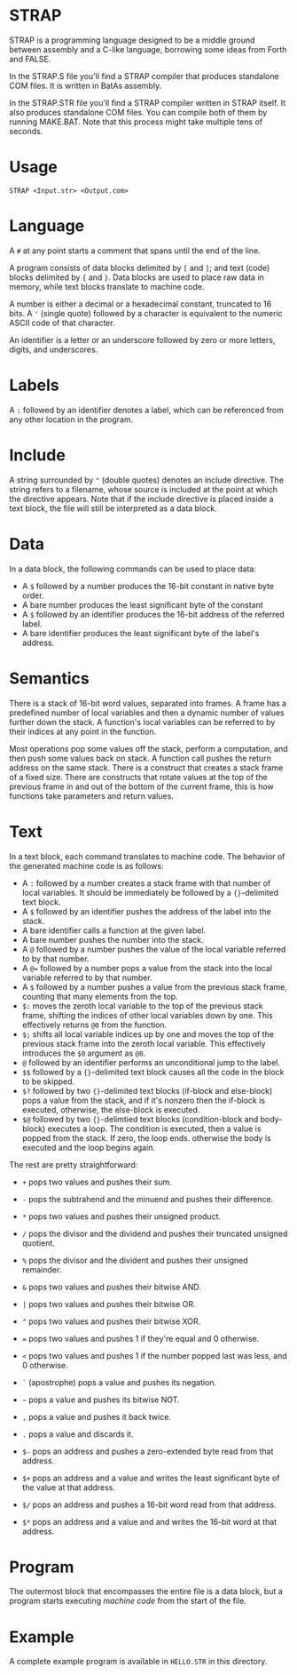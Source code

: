STRAP
=====

STRAP is a programming language designed to be a middle ground between
assembly and a C-like language, borrowing some ideas from Forth and FALSE.

In the STRAP.S file you'll find a STRAP compiler that produces standalone COM 
files. It is written in BatAs assembly. 

In the STRAP.STR file you'll find a STRAP compiler written in STRAP itself. It
also produces standalone COM files. You can compile both of them by running
MAKE.BAT. Note that this process might take multiple tens of seconds.

Usage
=====

    STRAP <Input.str> <Output.com>

Language
========

A `#` at any point starts a comment that spans until the end of the line.

A program consists of data blocks delimited by `[` and `]`; and text (code)
blocks delimited by `{` and `}`. Data blocks are used to place raw data in
memory, while text blocks translate to machine code.

A number is either a decimal or a hexadecimal constant, truncated to 16 bits.
A `'` (single quote) followed by a character is equivalent to the numeric
ASCII code of that character.

An identifier is a letter or an underscore followed by zero or more letters,
digits, and underscores.

Labels
======

A `:` followed by an identifier denotes a label, which can be referenced from
any other location in the program.

Include
=======

A string surrounded by `"` (double quotes) denotes an include directive. The
string refers to a filename, whose source is included at the point at which
the directive appears. Note that if the include directive is placed inside a
text block, the file will still be interpreted as a data block.

Data
====

In a data block, the following commands can be used to place data:

 * A `$` followed by a number produces the 16-bit constant in native byte
   order.
 * A bare number produces the least significant byte of the constant
 * A `$` followed by an identifier produces the 16-bit address of the referred
   label.
 * A bare identifier produces the least significant byte of the label's
   address.

Semantics
=========

There is a stack of 16-bit word values, separated into frames. A frame has a
predefined number of local variables and then a dynamic number of values
further down the stack. A function's local variables can be referred to by
their indices at any point in the function.

Most operations pop some values off the stack, perform a computation, and then
push some values back on stack. A function call pushes the return address on
the same stack. There is a construct that creates a stack frame of a fixed
size. There are constructs that rotate values at the top of the previous frame
in and out of the bottom of the current frame, this is how functions take
parameters and return values.

Text
====

In a text block, each command translates to machine code. The behavior of the
generated machine code is as follows:

 * A `:` followed by a number creates a stack frame with that number of local
   variables. It should be immediately be followed by a `{}`-delimited text
   block.
 * A `$` followed by an identifier pushes the address of the label into the
   stack.
 * A bare identifier calls a function at the given label.
 * A bare number pushes the number into the stack.
 * A `@` followed by a number pushes the value of the local variable referred 
   to by that number.
 * A `@=` followed by a number pops a value from the stack into the local
   variable referred to by that number.
 * A `$` followed by a number pushes a value from the previous stack frame,
   counting that many elements from the top.
 * `$:` moves the zeroth local variable to the top of the previous stack
   frame, shifting the indices of other local variables down by one. This
   effectively returns `@0` from the function.
 * `$;` shifts all local variable indices up by one and moves the top of the
   previous stack frame into the zeroth local variable. This effectively
   introduces the `$0` argument as `@0`.
 * `@` followed by an identifier performs an unconditional jump to the label.
 * `$$` followed by a `{}`-delimited text block causes all the code in the
   block to be skipped.
 * `$?` followed by two `{}`-delimited text blocks (if-block and else-block)
   pops a value from the stack, and if it's nonzero then the if-block is
   executed, otherwise, the else-block is executed.
 * `$@` followed by two `{}`-delimtied text blocks (condition-block and
   body-block) executes a loop. The condition is executed, then a value is
   popped from the stack. If zero, the loop ends. otherwise the body is
   executed and the loop begins again.

 The rest are pretty straightforward:

 * `+` pops two values and pushes their sum.
 * `-` pops the subtrahend and the minuend and pushes their difference.
 * `*` pops two values and pushes their unsigned product.
 * `/` pops the divisor and the dividend and pushes their truncated unsigned 
   quotient.
 * `%` pops the divisor and the divident and pushes their unsigned remainder.
 * `&` pops two values and pushes their bitwise AND.
 * `|` pops two values and pushes their bitwise OR.
 * `^` pops two values and pushes their bitwise XOR.
 * `=` pops two values and pushes 1 if they're equal and 0 otherwise.
 * `<` pops two values and pushes 1 if the number popped last was less, and
   0 otherwise.
 * `` ` `` (apostrophe) pops a value and pushes its negation.
 * `~` pops a value and pushes its bitwise NOT.
 * `,` pops a value and pushes it back twice.
 * `.` pops a value and discards it.
 

 * `$-` pops an address and pushes a zero-extended byte read from that
   address.
 * `$+` pops an address and a value and writes the least significant byte of
   the value at that address.
 * `$/` pops an address and pushes a 16-bit word read from that address.
 * `$*` pops an address and a value and and writes the 16-bit word at that
   address.

Program
=======

The outermost block that encompasses the entire file is a data block, but a 
program starts executing _machine code_ from the start of the file.

Example
=======

A complete example program is available in `HELLO.STR` in this directory.

